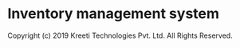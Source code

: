 # Inventory management system
Copyright (c) 2019 Kreeti Technologies Pvt. Ltd. All Rights Reserved.
